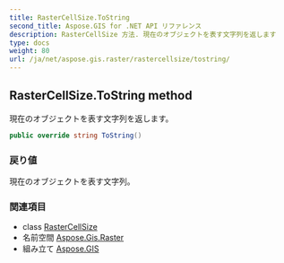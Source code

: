 ```yaml
---
title: RasterCellSize.ToString
second_title: Aspose.GIS for .NET API リファレンス
description: RasterCellSize 方法. 現在のオブジェクトを表す文字列を返します
type: docs
weight: 80
url: /ja/net/aspose.gis.raster/rastercellsize/tostring/
---
```

## RasterCellSize.ToString method

現在のオブジェクトを表す文字列を返します。

```csharp
public override string ToString()
```

### 戻り値

現在のオブジェクトを表す文字列。

### 関連項目

* class [RasterCellSize](../)
* 名前空間 [Aspose.Gis.Raster](../../rastercellsize/)
* 組み立て [Aspose.GIS](../../../)


